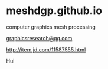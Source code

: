 # meshdgp.github.io
computer graphics mesh processing

graphicsresearch@qq.com

http://item.jd.com/11587555.html

Hui